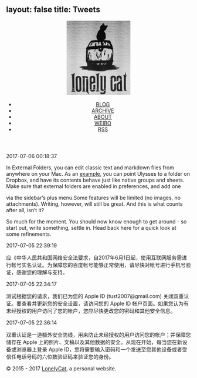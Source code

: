 layout: false
title: Tweets
---

<html lang="zh-cn"><head><meta charset="utf-8"><meta name="X-UA-Compatible" content="IE=edge"><title>Twitter · LonelyCat</title><meta name="description" content=" - LonelyCat"><meta name="viewport" content="width=device-width, initial-scale=1"><link rel="short icon" href="/favicon.png"><link rel="stylesheet" href="/css/apollo.css"><link rel="search" type="application/opensearchdescription+xml" href="http://otahost.com/atom.xml" title="LonelyCat"></head><body><div class="wrap"><header><a href="/" class="logo-link"><img src="/favicon.png"></a><ul class="nav nav-list"><li class="nav-list-item"><a href="/" target="_self" class="nav-list-link">BLOG</a></li><li class="nav-list-item"><a href="/archives/" target="_self" class="nav-list-link">ARCHIVE</a></li><li class="nav-list-item"><a href="/about/" target="_self" class="nav-list-link">ABOUT</a></li><li class="nav-list-item"><a href="/twitter/" target="_self" class="nav-list-link">WEIBO</a></li><li class="nav-list-item"><a href="/atom.xml" target="_self" class="nav-list-link">RSS</a></li></ul></header><section class="container"><div class="post"><article class="post-block"><h1 class="post-title"></h1><div class="post-info"></div><div class="post-content"><p>2017-07-06 00:18:37</p><p>In External Folders, you can edit classic text and markdown files from anywhere on your Mac. As an <a href="https://www.baidu.com/" target="_blank" rel="external">example</a>, you can point Ulysses to a folder on Dropbox, and have its contents behave just like native groups and sheets. Make sure that external folders are enabled in preferences, and add one </p><p>via the sidebar’s plus menu.Some features will be limited (no images, no attachments). Writing, however, will still be great. And this is what counts after all, isn’t it?</p><p>So much for the moment. You should now know enough to get around - so start out, write something, settle in. Head back here for a quick look at some refinements.</p><p>2017-07-05 22:39:19</p><p>应《中华人民共和国网络安全法要求，自2017年6月1日起，使用互联网服务需进行帐号实名认证。为保障您的百度帐号能够正常使用，请尽快对帐号进行手机号验证，感谢您的理解与支持。</p><p>2017-07-05 22:34:17</p><p>测试根据您的请求，我们已为您的 Apple ID (tust2007@gmail.com) 关闭双重认证。要查看并更新您的安全设置，请访问您的 Apple ID 帐户页面。如果您认为有未经授权的用户访问了您的帐户，您应尽快更改您的密码和其他安全信息。</p><p>2017-07-05 22:36:14</p><p>双重认证是一道额外安全防线，用来防止未经授权的用户访问您的帐户；并保障您储存在 Apple 上的照片、文稿以及其他数据的安全。从现在开始，每当您在新设备或浏览器上登录 Apple ID，您将需要输入密码和一个发送至您其他设备或者受信任电话号码的六位数验证码来验证您的身份。</p></div></article></div></section><footer><div class="paginator"></div><div class="copyright"><p>© 2015 - 2017 <a href="http://otahost.com">LonelyCat</a>, a personal website.</p></div></footer></div></body></html>
